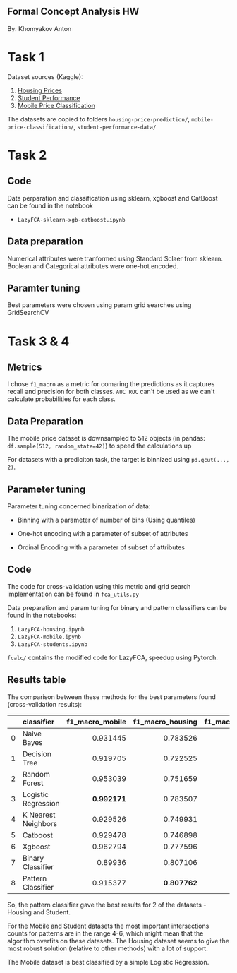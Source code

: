## Formal Concept Analysis HW

By: Khomyakov Anton

# Task 1

Dataset sources (Kaggle):

1. [Housing Prices](https://www.kaggle.com/datasets/harishkumardatalab/housing-price-prediction)
2. [Student Performance](https://www.kaggle.com/datasets/devansodariya/student-performance-data)
3. [Mobile Price Classification](https://www.kaggle.com/datasets/iabhishekofficial/mobile-price-classification)

The datasets are copied to folders `housing-price-prediction/`, `mobile-price-classification/`, `student-performance-data/`

# Task 2

## Code

Data perparation and classification using sklearn, xgboost and CatBoost can be found in the notebook 
- `LazyFCA-sklearn-xgb-catboost.ipynb`

## Data preparation

Numerical attributes were tranformed using Standard Sclaer from sklearn. Boolean and Categorical attributes were one-hot encoded.

## Paramter tuning

Best parameters were chosen using param grid searches using GridSearchCV

# Task 3 & 4 

## Metrics

I chose `f1_macro` as a metric for comaring the predictions as it captures recall and precision for both classes. `AUC ROC` can't be used as we can't calculate probabilities for each class.

## Data Preparation

The mobile price dataset is downsampled to 512 objects (in pandas: `df.sample(512, random_state=42)`) to speed the calculations up

For datasets with a prediciton task, the target is binnized using `pd.qcut(..., 2)`.

## Parameter tuning

Parameter tuning concerned binarization of data:

- Binning with a parameter of number of bins (Using quantiles)

- One-hot encoding with a parameter of subset of attributes

- Ordinal Encoding with a parameter of subset of attributes

## Code

The code for cross-validation using this metric and grid search implementation can be found in `fca_utils.py`

Data preparation and param tuning for binary and pattern classifiers can be found in the notebooks:

1. `LazyFCA-housing.ipynb`
2. `LazyFCA-mobile.ipynb`
3. `LazyFCA-students.ipynb`

`fcalc/` contains the modified code for LazyFCA, speedup using Pytorch.

## Results table

The comparison between these methods for the best parameters found (cross-validation results):

|    | classifier          |   f1_macro_mobile |   f1_macro_housing |   f1_macro_student |
|---:|:--------------------|------------------:|-------------------:|-------------------:|
|  0 | Naive Bayes         |          0.931445 |           0.783526 |           0.597235 |
|  1 | Decision Tree       |          0.919705 |           0.722525 |           0.486537 |
|  2 | Random Forest       |          0.953039 |           0.751659 |           0.559067 |
|  3 | Logistic Regression |      **0.992171** |           0.783507 |           0.529248 |
|  4 | K Nearest Neighbors |          0.929526 |           0.749931 |           0.564667 |
|  5 | Catboost            |          0.929478 |           0.746898 |           0.54321  |
|  6 | Xgboost             |          0.962794 |           0.777596 |           0.599721 |
|  7 | Binary Classifier   |          0.89936  |           0.807106 |           0.559277 |
|  8 | Pattern Classifier  |          0.915377 |       **0.807762** |       **0.624295** |

So, the pattern classifier gave the best results for 2 of the datasets - Housing and Student.

For the Mobile and Student datasets the most important intersections counts for patterns are in the range 4-6, which might mean that the algorithm overfits on these datasets. The Housing dataset seems to give the most robust solution (relative to other methods) with a lot of support.

The Mobile dataset is best classified by a simple Logistic Regression.